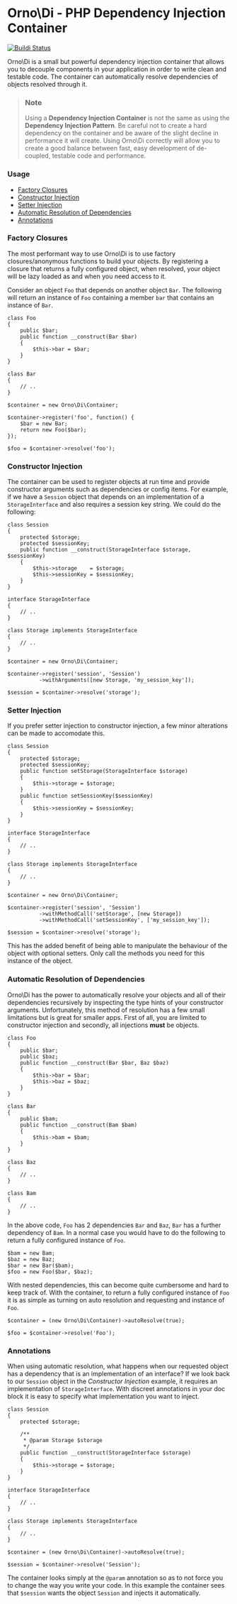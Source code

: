 # Orno\Di - PHP Dependency Injection Container

[![Buildi Status](https://travis-ci.org/orno/di.png?branch=master)](https://travis-ci.org/orno/di)

Orno\Di is a small but powerful dependency injection container that allows you to decouple components in your application in order to write clean and testable code. The container can automatically resolve dependencies of objects resolved through it.

> ### Note
> Using a **Dependency Injection Container** is not the same as using the **Dependency Injection Pattern**. Be careful not to create a hard dependency on the container and be aware of the slight decline in performance it will create. Using Orno\Di correctly will allow you to create a good balance between fast, easy development of de-coupled, testable code and performance.

### Usage
- [Factory Closures](#factory-closures)
- [Constructor Injection](#constructor-injection)
- [Setter Injection](#setter-injection)
- [Automatic Resolution of Dependencies](#automatic-resolution-of-dependencies)
- [Annotations](#annotations)

### Factory Closures

The most performant way to use Orno\Di is to use factory closures/anonymous functions to build your objects. By registering a closure that returns a fully configured object, when resolved, your object will be lazy loaded as and when you need access to it.

Consider an object `Foo` that depends on another object `Bar`. The following will return an instance of `Foo` containing a member `bar` that contains an instance of `Bar`.

    class Foo
    {
        public $bar;
        public function __construct(Bar $bar)
        {
            $this->bar = $bar;
        }
    }

    class Bar
    {
        // ..
    }

    $container = new Orno\Di\Container;

    $container->register('foo', function() {
        $bar = new Bar;
        return new Foo($bar);
    });

    $foo = $container->resolve('foo');

### Constructor Injection

The container can be used to register objects at run time and provide constructor arguments such as dependencies or config items. For example, if we have a `Session` object that depends on an implementation of a `StorageInterface` and also requires a session key string. We could do the following:

    class Session
    {
        protected $storage;
        protected $sessionKey;
        public function __construct(StorageInterface $storage, $sessionKey)
        {
            $this->storage    = $storage;
            $this->sessionKey = $sessionKey;
        }
    }

    interface StorageInterface
    {
        // ..
    }

    class Storage implements StorageInterface
    {
        // ..
    }

    $container = new Orno\Di\Container;

    $container->register('session', 'Session')
              ->withArguments([new Storage, 'my_session_key']);

    $session = $container->resolve('storage');

### Setter Injection

If you prefer setter injection to constructor injection, a few minor alterations can be made to accomodate this.

    class Session
    {
        protected $storage;
        protected $sessionKey;
        public function setStorage(StorageInterface $storage)
        {
            $this->storage = $storage;
        }
        public function setSessionKey($sessionKey)
        {
            $this->sessionKey = $sessionKey;
        }
    }

    interface StorageInterface
    {
        // ..
    }

    class Storage implements StorageInterface
    {
        // ..
    }

    $container = new Orno\Di\Container;

    $container->register('session', 'Session')
              ->withMethodCall('setStorage', [new Storage])
              ->withMethodCall('setSessionKey', ['my_session_key']);

    $session = $container->resolve('storage');

This has the added benefit of being able to manipulate the behaviour of the object with optional setters. Only call the methods you need for this instance of the object.

### Automatic Resolution of Dependencies

Orno\Di has the power to automatically resolve your objects and all of their dependencies recursively by inspecting the type hints of your constructor arguments. Unfortunately, this method of resolution has a few small limitations but is great for smaller apps. First of all, you are limited to constructor injection and secondly, all injections **must** be objects.

    class Foo
    {
        public $bar;
        public $baz;
        public function __construct(Bar $bar, Baz $baz)
        {
            $this->bar = $bar;
            $this->baz = $baz;
        }
    }

    class Bar
    {
        public $bam;
        public function __construct(Bam $bam)
        {
            $this->bam = $bam;
        }
    }

    class Baz
    {
        // ..
    }

    class Bam
    {
        // ..
    }

In the above code, `Foo` has 2 dependencies `Bar` and `Baz`, `Bar` has a further dependency of `Bam`. In a normal case you would have to do the following to return a fully configured instance of `Foo`.

    $bam = new Bam;
    $baz = new Baz;
    $bar = new Bar($bam);
    $foo = new Foo($bar, $baz);

With nested dependencies, this can become quite cumbersome and hard to keep track of. With the container, to return a fully configured instance of `Foo` it is as simple as turning on auto resolution and requesting and instance of `Foo`.

    $container = (new Orno\Di\Container)->autoResolve(true);

    $foo = $container->resolve('Foo');

### Annotations

When using automatic resolution, what happens when our requested object has a dependency that is an implementation of an interface? If we look back to our `Session` object in the *Constructor Injection* example, it requires an implementation of `StorageInterface`. With discreet annotations in your doc block it is easy to specify what implementation you want to inject.

    class Session
    {
        protected $storage;

        /**
         * @param Storage $storage
         */
        public function __construct(StorageInterface $storage)
        {
            $this->storage = $storage;
        }
    }

    interface StorageInterface
    {
        // ..
    }

    class Storage implements StorageInterface
    {
        // ..
    }

    $container = (new Orno\Di\Container)->autoResolve(true);

    $session = $container->resolve('Session');

The container looks simply at the `@param` annotation so as to not force you to change the way you write your code. In this example the container sees that `$session` wants the object `Session` and injects it automatically.